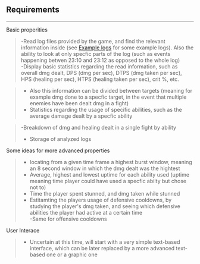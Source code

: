 ## Requirements

------------------------

Basic properities
 > -Read log files provided by the game, and find the relevant information inside (see [Example logs](documentation/Example-logs) for some example logs). Also the ability to look at only specfic parts of the log (such as events happening betwen 23:10 and 23:12 as opposed to the whole log)  
 > -Display basic statistics regarding the read information, such as overall dmg dealt, DPS (dmg per sec), DTPS (dmg taken per sec), HPS (healing per sec), HTPS (healing taken per sec), crit %, etc.  
 
 > - Also this information can be divided between targets (meaning for example dmg done to a specfic target, in the event that multiple enemies have been dealt dmg in a fight)  
 > - Statistics regarding the usage of specific abilities, such as the average damage dealt by a specfic ability  
 
 > -Breakdown of dmg and healing dealt in a single fight by ability  
> - Storage of analyzed logs

Some ideas for more advanced properties
> - locating from a given time frame a highest burst window, meaning an 8 second window in which the dmg dealt was the hightest
> - Average, highest and lowest uptime for each ability used (uptime meaning time player could have used a specfic abilty but chose not to)
> - Time the player spent stunned, and dmg taken while stunned
> - Estitamting the players usage of defensive cooldowns, by studying the player's dmg taken, and seeing which defensive abilities the player had active at a certain time  
> -Same for offensive cooldowns

User Interace
> - Uncertain at this time, will start with a very simple text-based interface, which can be later replaced by a more advanced text-based one or a graphic one
